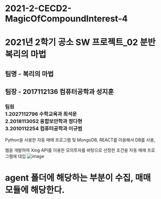 # 2021-2-CECD2-MagicOfCompoundInterest-4

<h1>2021년 2학기 공소 SW 프로젝트_02 분반 복리의 마법</h1>
<h2>팀명 - 복리의 마법
<h2>팀장 - 2017112136 컴퓨터공학과 성지훈 </h2>
<h3>팀원<br>
1.2027112796 수학교육과 최석운<br>
2.2018113052 융합보안학과 정다현<br>   
3.2010112254 컴퓨터공학과 이규범<br> 
</h3>  
Python을 사용한 자동 매매 프로그램 및 MongoDB, REACT를 이용해서 DB를 사용, 

웹을 개발하여 Xing API를 이용한 모의투자를 바탕으로 선정한 조건을 자동 매매 프로그램에 대입
![image](https://user-images.githubusercontent.com/32629687/137322155-4a9fa8e9-d486-4090-aa5e-93edc2e116ca.png)

<h1>agent 폴더에 해당하는 부분이 수집, 매매 모듈에 해당한다.</h1>


